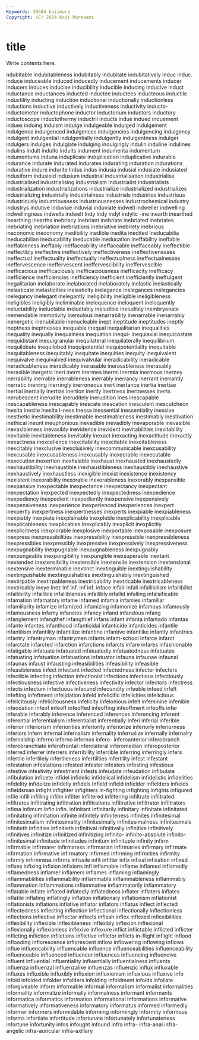 ```yaml
---
Keywords: 30584 kojimura
Copyright: (C) 2024 Koji Murakami
---
```


# title

Write contents here.



ndubitable indubitableness indubitably indubitate indubitatively induc induc. induce
induceable induced inducedly inducement inducements inducer inducers induces induciae inducibility
inducible inducing inducive induct inductance inductances inducted inductee inductees inducteous
inductile inductility inducting induction inductional inductionally inductionless inductions inductive inductively
inductiveness inductivity inducto- inductometer inductophone inductor inductorium inductors inductory inductoscope
inductothermy inductril inducts indue indued induement indues induing induism indulge
indulgeable indulged indulgement indulgence indulgenced indulgences indulgencies indulgencing indulgency indulgent
indulgential indulgentially indulgently indulgentness indulger indulgers indulges indulgiate indulging indulgingly
indulin induline indulines indulins indult indulto indults indument indumenta indumentum
indumentums induna induplicate induplication induplicative indurable indurance indurate indurated indurates
indurating induration indurations indurative indure indurite Indus indus indusia indusial
indusiate indusiated indusiform indusioid indusium industrial industrialisation industrialise industrialised industrialising
industrialism industrialist industrialists industrialization industrializations industrialize industrialized industrializes industrializing industrially
industrialness industrials industries industrious industriously industriousness industriousnesses industrochemical industry industrys
indutive induviae induvial induviate indwell indweller indwelling indwellingness indwells indwelt
Indy indy indyl indylic -ine inearth inearthed inearthing inearths inebriacy
inebriant inebriate inebriated inebriates inebriating inebriation inebriations inebriative inebriety inebrious
ineconomic ineconomy inedibility inedible inedita inedited Ineducabilia ineducabilian ineducability ineducable
ineducation ineffability ineffable ineffableness ineffably ineffaceability ineffaceable ineffaceably ineffectible ineffectibly
ineffective ineffectively ineffectiveness ineffectivenesses ineffectual ineffectuality ineffectually ineffectualness ineffectualnesses ineffervescence
ineffervescent ineffervescibility ineffervescible inefficacious inefficaciously inefficaciousness inefficacity inefficacy inefficience inefficiencies
inefficiency inefficient inefficiently ineffulgent inegalitarian inelaborate inelaborated inelaborately inelastic inelastically
inelasticate inelasticities inelasticity inelegance inelegances inelegancies inelegancy inelegant inelegantly ineligibility
ineligible ineligibleness ineligibles ineligibly ineliminable ineloquence ineloquent ineloquently ineluctability ineluctable
ineluctably ineludible ineludibly inembryonate inemendable inemotivity inemulous inenarrability inenarrable inenarrably
inenergetic inenubilable inenucleable inept ineptitude ineptitudes ineptly ineptness ineptnesses inequable
inequal inequalitarian inequalities inequality inequally inequalness inequation inequi- inequiaxial inequicostate
inequidistant inequigranular inequilateral inequilaterally inequilibrium inequilobate inequilobed inequipotential inequipotentiality inequitable
inequitableness inequitably inequitate inequities inequity inequivalent inequivalve inequivalved inequivalvular ineradicability
ineradicable ineradicableness ineradicably inerasable inerasableness inerasably inerasible inergetic Ineri inerm
Inermes Inermi Inermia inermous Inerney inerrability inerrable inerrableness inerrably inerrancy
inerrant inerrantly inerratic inerring inerringly inerroneous inert inertance inertia inertiae
inertial inertially inertias inertion inertly inertness inertnesses inerts inerubescent inerudite
ineruditely inerudition Ines inescapable inescapableness inescapably inescate inescation inesculent inescutcheon
Inesita inesite Ineslta I-ness Inessa inessential inessentiality inessive inesthetic inestimability
inestimable inestimableness inestimably inestivation inethical ineunt ineuphonious inevadible inevadibly inevaporable
inevasible inevasibleness inevasibly inevidence inevident inevitabilities inevitability inevitable inevitableness inevitably
inexact inexacting inexactitude inexactly inexactness inexcellence inexcitability inexcitable inexcitableness inexcitably
inexclusive inexclusively inexcommunicable inexcusability inexcusable inexcusableness inexcusably inexecrable inexecutable inexecution
inexertion inexhalable inexhaust inexhausted inexhaustedly inexhaustibility inexhaustible inexhaustibleness inexhaustibly inexhaustive
inexhaustively inexhaustless inexigible inexist inexistence inexistency inexistent inexorability inexorable inexorableness
inexorably inexpansible inexpansive inexpectable inexpectance inexpectancy inexpectant inexpectation inexpected inexpectedly
inexpectedness inexpedience inexpediency inexpedient inexpediently inexpensive inexpensively inexpensiveness inexperience inexperienced
inexperiences inexpert inexpertly inexpertness inexpertnesses inexperts inexpiable inexpiableness inexpiably inexpiate
inexplainable inexpleble inexplicability inexplicable inexplicableness inexplicables inexplicably inexplicit inexplicitly inexplicitness
inexplorable inexplosive inexportable inexposable inexposure inexpress inexpressibilities inexpressibility inexpressible inexpressibleness
inexpressibles inexpressibly inexpressive inexpressively inexpressiveness inexpugnability inexpugnable inexpugnableness inexpugnably inexpungeable
inexpungibility inexpungible inexsuperable inextant inextended inextensibility inextensible inextensile inextension inextensional
inextensive inexterminable inextinct inextinguible inextinguishability inextinguishable inextinguishables inextinguishably inextinguished inextirpable
inextirpableness inextricability inextricable inextricableness inextricably ineye Inez Inf Inf. inf
inf. inface infair infall infallibilism infallibilist infallibility infallible infallibleness infallibly
infallid infalling infalsificable infamation infamatory infame infamed infamia infamies infamiliar
infamiliarity infamize infamized infamizing infamonize infamous infamously infamousness infamy infancies
infancy infand infandous infang infanglement infangthef infangthief infans infant infanta
infantado infantas infante infantes infanthood infanticidal infanticide infanticides infantile infantilism
infantility infantilize infantine infantive infantlike infantly infantries infantry infantryman infantrymen
infants infant-school infarce infarct infarctate infarcted infarction infarctions infarcts infare
infares infashionable infatigable infatuate infatuated infatuatedly infatuatedness infatuates infatuating infatuation
infatuations infatuator infauna infaunae infaunal infaunas infaust infausting infeasibilities infeasibility
infeasible infeasibleness infect infectant infected infectedness infecter infecters infectible infecting
infection infectionist infections infectious infectiously infectiousness infective infectiveness infectivity infector
infectors infectress infects infectum infectuous infecund infecundity infeeble infeed infeft
infefting infeftment infeijdation Infeld infelicific infelicities infelicitous infelicitously infelicitousness infelicity
infelonious infelt infeminine infenible infeodation infeof infeoff infeoffed infeoffing infeoffment
infeoffs infer inferable inferably inference inferenced inferences inferencing inferent inferential
inferentialism inferentialist inferentially Inferi inferial inferible inferior inferiorism inferiorities inferiority
inferiorize inferiorly inferiorness inferiors infern infernal infernalism infernality infernalize infernally
infernalry infernalship Inferno inferno infernos infero- inferoanterior inferobranch inferobranchiate inferofrontal
inferolateral inferomedian inferoposterior inferred inferrer inferrers inferribility inferrible inferring inferringly
infers infertile infertilely infertileness infertilities infertility infest infestant infestation infestations
infested infester infesters infesting infestious infestive infestivity infestment infests infeudate
infeudation infibulate infibulation inficete infidel infidelic infidelical infidelism infidelistic infidelities
infidelity infidelize infidelly infidels Infield infield infielder infielders infields infieldsman
infight infighter infighters in-fighting infighting infights infigured infile infill infilling
infilm infilter infiltered infiltering infiltrate infiltrated infiltrates infiltrating infiltration infiltrations
infiltrative infiltrator infiltrators infima infimum infin infin. infinitant infinitarily infinitary
infinitate infinitated infinitating infinitation infinite infinitely infiniteness infinites infinitesimal infinitesimalism
infinitesimality infinitesimally infinitesimalness infinitesimals infiniteth infinities infinitieth infinitival infinitivally infinitive
infinitively infinitives infinitize infinitized infinitizing infinito- infinito-absolute infinito-infinitesimal infinitude infinitudes
infinitum infinituple infinity infirm infirmable infirmarer infirmaress infirmarian infirmaries infirmary
infirmate infirmation infirmative infirmatory infirmed infirming infirmities infirmity infirmly infirmness
infirms infissile infit infitter infix infixal infixation infixed infixes infixing
infixion infixions infl inflamable inflame inflamed inflamedly inflamedness inflamer inflamers
inflames inflaming inflamingly inflammabilities inflammability inflammable inflammableness inflammably inflammation inflammations
inflammative inflammatorily inflammatory inflatable inflate inflated inflatedly inflatedness inflater inflaters
inflates inflatile inflating inflatingly inflation inflationary inflationism inflationist inflationists inflations
inflative inflator inflators inflatus inflect inflected inflectedness inflecting inflection inflectional
inflectionally inflectionless inflections inflective inflector inflects inflesh inflex inflexed inflexibilities
inflexibility inflexible inflexibleness inflexibly inflexion inflexional inflexionally inflexionless inflexive inflexure
inflict inflictable inflicted inflicter inflicting infliction inflictions inflictive inflictor inflicts
in-flight inflight inflood inflooding inflorescence inflorescent inflow inflowering inflowing inflows
influe influencability influencable influence influenceabilities influenceability influenceable influenced influencer influences
influencing influencive influent influential influentiality influentially influentialness influents influenza influenzal
influenzalike influenzas influenzic influx influxable influxes influxible influxibly influxion influxionism
influxious influxive info infold infolded infolder infolders infolding infoldment infolds
infoliate inforgiveable inform informable informal informalism informalist informalities informality informalize
informally informalness informant informants Informatica informatics information informational informations informative
informatively informativeness informatory informatus informed informedly informer informers informidable informing
informingly informity informous informs infortiate infortitude infortunate infortunately infortunateness infortune
infortunity infos infought infound infra infra- infra-anal infra-angelic infra-auricular infra-axillary
